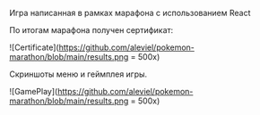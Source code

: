 Игра написанная в рамках марафона с использованием React

По итогам марафона получен сертификат:

![Certificate](https://github.com/aleviel/pokemon-marathon/blob/main/results.png = 500x)

Скриншоты меню и геймплея игры. 

![GamePlay](https://github.com/aleviel/pokemon-marathon/blob/main/results.png = 500x)
 
